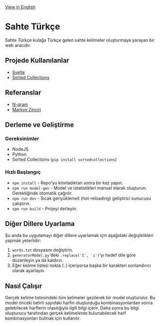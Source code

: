 [View in English](./README.md)

# Sahte Türkçe
Sahte Türkçe kulağa Türkçe gelen sahte kelimeler oluşturmaya yarayan bir web aracıdır.

## Projede Kullanılanlar
- [Svelte](https://svelte.dev/)
- [Sorted Collections](https://grantjenks.com/docs/sortedcollections/)

## Referanslar
- [N-gram](https://tr.wikipedia.org/wiki/N-gram)
- [Markov Zinciri](https://tr.wikipedia.org/wiki/Markov_zinciri)

## Derleme ve Geliştirme
### Gereksinimler
- NodeJS
- Python
- Sorted Collections (`pip install sortedcollections`)

### Hızlı Başlangıç
- `npm install` - Repo'yu klonladıktan sonra bir kez yapın.
- `npm run model-gen` - Model ve istatistikleri manuel olarak oluşturun. Gerektiğinde otomatik çağrılır.
- `npm run dev` - Sıcak geriyüklemeli (hot-reloading) geliştirici sunucusu çalıştırın.
- `npm run build` - Projeyi derleyin.

## Diğer Dillere Uyarlama
Şu anda bu uygulamayı diğer dillere uyarlamak için aşağıdaki değişiklikleri yapmak yeterlidir:
1. `words.txt` dosyasını değiştirin.
2. `generatorModel.py`'deki `.replace('I', 'ı')`'yı hedef dile göre düzenleyin ya da kaldırın.
3. Eğer kelime listesi nokta (`.`) içeriyorsa başka bir karakteri sonlandırıcı olarak ayarlayın.

## Nasıl Çalışır
Gerçek kelime listesindeki tüm kelimeler gezilerek bir model oluşturulur. Bu model önceki belirli sayıdaki harfin oluşturduğu kombinasyonlardan sonra gelebilecek harflerin olasılığıyla ilgili bilgi içerir. Daha sonra bu bilgi oluşturucu tarafından gerçek kelimelerde bulunabilecek harf kombinasyonları bulmak için kullanılır.
